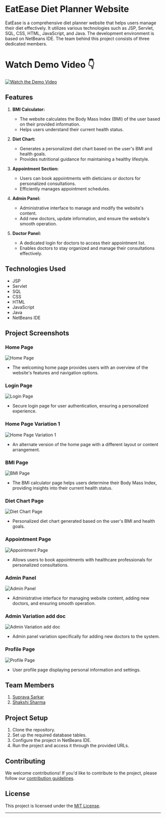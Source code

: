 # EatEase Diet Planner Website

EatEase is a comprehensive diet planner website that helps users manage their diet effectively. It utilizes various technologies such as JSP, Servlet, SQL, CSS, HTML, JavaScript, and Java. The development environment is based on NetBeans IDE. The team behind this project consists of three dedicated members.

 # Watch Demo Video 👇
[![Watch the Demo Video](https://img.youtube.com/vi/VleNwK-Xywc/0.jpg)](https://www.youtube.com/watch?v=VleNwK-Xywc)


## Features

1. **BMI Calculator:**
   - The website calculates the Body Mass Index (BMI) of the user based on their provided information.
   - Helps users understand their current health status.

2. **Diet Chart:**
   - Generates a personalized diet chart based on the user's BMI and health goals.
   - Provides nutritional guidance for maintaining a healthy lifestyle.

3. **Appointment Section:**
   - Users can book appointments with dieticians or doctors for personalized consultations.
   - Efficiently manages appointment schedules.

4. **Admin Panel:**
   - Administrative interface to manage and modify the website's content.
   - Add new doctors, update information, and ensure the website's smooth operation.

5. **Doctor Panel:**
   - A dedicated login for doctors to access their appointment list.
   - Enables doctors to stay organized and manage their consultations effectively.

 ## Technologies Used

- JSP
- Servlet
- SQL
- CSS
- HTML
- JavaScript
- Java
- NetBeans IDE

## Project Screenshots

### Home Page
![Home Page](https://github.com/Khushi977/EatEase-Diet-Planner-Website/assets/130831307/c5af233e-d484-4354-bf49-5f299255914f)
- The welcoming home page provides users with an overview of the website's features and navigation options.

### Login Page
![Login Page](https://github.com/Khushi977/EatEase-Diet-Planner-Website/assets/130831307/182d5924-79d8-4b1c-b444-0e9c731a841b)
- Secure login page for user authentication, ensuring a personalized experience.

### Home Page Variation 1
![Home Page Variation 1](https://github.com/Khushi977/EatEase-Diet-Planner-Website/assets/130831307/65ccc552-3ea7-475c-8ed0-ae0e66d47f84)
- An alternate version of the home page with a different layout or content arrangement.

### BMI Page
![BMI Page](https://github.com/Khushi977/EatEase-Diet-Planner-Website/assets/130831307/ae5cf962-799a-4909-b4e1-c9624c0b5c39)
- The BMI calculator page helps users determine their Body Mass Index, providing insights into their current health status.

### Diet Chart Page
![Diet Chart Page](https://github.com/Khushi977/EatEase-Diet-Planner-Website/assets/130831307/baf5fa77-2a06-4afa-84c2-df6477be1f0a)
- Personalized diet chart generated based on the user's BMI and health goals.

### Appointment Page
![Appointment Page](https://github.com/Khushi977/EatEase-Diet-Planner-Website/assets/130831307/e4dc7a2a-00f2-4477-8d30-8812da2a75e2)
- Allows users to book appointments with healthcare professionals for personalized consultations.

### Admin Panel
![Admin Panel](https://github.com/Khushi977/EatEase-Diet-Planner-Website/assets/130831307/7c9154bf-cd43-4a8d-b28a-81b49c2f2da1)
- Administrative interface for managing website content, adding new doctors, and ensuring smooth operation.

### Admin Variation add doc
![Admin Variation add doc](https://github.com/Khushi977/EatEase-Diet-Planner-Website/assets/130831307/628dbefa-2e64-40ba-9027-4affebdc28de)
- Admin panel variation specifically for adding new doctors to the system.

### Profile Page
![Profile Page](https://github.com/Khushi977/EatEase-Diet-Planner-Website/assets/130831307/41716ee5-01b6-4de6-9113-c7fdf3e8e9f7)
- User profile page displaying personal information and settings.


## Team Members

1. [Suprava Sarkar](link-to-github-profile)
2. [Shakshi Sharma](https://github.com/shakshi2026)

## Project Setup

1. Clone the repository.
2. Set up the required database tables.
3. Configure the project in NetBeans IDE.
4. Run the project and access it through the provided URLs.

## Contributing

We welcome contributions! If you'd like to contribute to the project, please follow our [contribution guidelines](link-to-contribution-guidelines).

## License

This project is licensed under the [MIT License](link-to-license).

---
